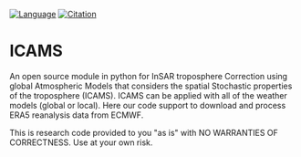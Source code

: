 [![Language](https://img.shields.io/badge/python-3.5%2B-blue.svg)](https://www.python.org/)
[![Citation](https://img.shields.io/badge/doi-10.1016%2Fj.cageo.2020JB020952-blue)](https://doi.org/10.1029/2020JB020952)


# ICAMS

An open source module in python for InSAR troposphere Correction using global Atmospheric Models that considers the spatial Stochastic properties of the troposphere (ICAMS). ICAMS can be applied with all of the weather models (global or local). Here our code support to download and process ERA5 reanalysis data from ECMWF.

This is research code provided to you "as is" with NO WARRANTIES OF CORRECTNESS. Use at your own risk.
